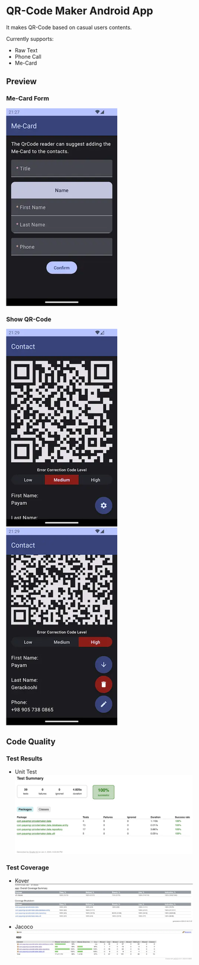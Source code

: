 # QR-Code Maker Android App
It makes QR-Code based on casual users contents.

Currently supports:
- Raw Text
- Phone Call
- Me-Card

## Preview
### Me-Card Form
![word detail](docs/images/me_card.webp)

### Show QR-Code
![word detail](docs/images/show_qr_code_1.webp)
![word detail](docs/images/show_qr_code_2.webp)

## Code Quality
### Test Results
- Unit Test
![word detail](docs/images/test-results/unit_tests.webp)

### Test Coverage
- Kover
![word detail](docs/images/test-results/kover.webp)
- Jacoco
![word detail](docs/images/test-results/jacoco.webp)
